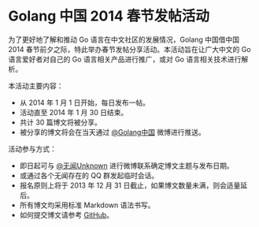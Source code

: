 # Golang 中国 2014 春节发帖活动

为了更好地了解和推动 Go 语言在中文社区的发展情况，Golang 中国借中国 2014 春节前夕之际，特此举办春节发帖分享活动。本活动旨在让广大中文的 Go 语言爱好者对自己的 Go 语言相关产品进行推广，或对 Go 语言相关技术进行解析。

本活动主要内容：

- 从 2014 年 1 月 1 日开始，每日发布一帖。
- 活动直至 2014 年 1 月 30 日结束。
- 共计 30 篇博文将被分享。
- 被分享的博文将会在当天通过 [@Golang中国](http://www.weibo.com/p/1005053211200050/home) 微博进行推送。

活动参与方式：

- 即日起可与 [@无闻Unknown](http://weibo.com/Obahua) 进行微博联系确定博文主题与发布日期。
- 或通过各个无闻存在的 QQ 群发起临时会话。
- 报名原则上将于 2013 年 12 月 31 日截止，如果博文数量未满，则会适量延后。
- 所有博文均采用标准 Markdown 语法书写。
- 如何提交博文请参考 [GitHub](https://github.com/Unknwon/gcblog/blob/master/README.md)。